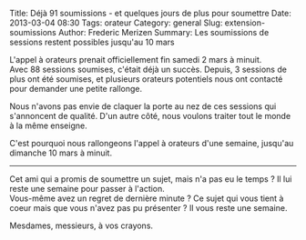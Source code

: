 Title: Déjà 91 soumissions - et quelques jours de plus pour soumettre
Date: 2013-03-04 08:30
Tags: orateur
Category: general
Slug: extension-soumissions
Author: Frederic Merizen
Summary: Les soumissions de sessions restent possibles jusqu'au 10 mars

L'appel à orateurs prenait officiellement fin samedi 2 mars à minuit.  
Avec 88 sessions soumises, c'était déjà un succès.
Depuis, 3 sessions de plus ont été soumises, et plusieurs orateurs potentiels nous ont contacté pour demander une petite rallonge.

Nous n'avons pas envie de claquer la porte au nez de ces sessions qui s'annoncent de qualité.
D'un autre côté, nous voulons traiter tout le monde à la même enseigne.

C'est pourquoi nous <span class='color'>rallongeons l'appel à orateurs</span> d'une semaine, jusqu'au <span class='color'>dimanche 10 mars à minuit</span>.

<hr/>

Cet ami qui a promis de soumettre un sujet, mais n'a pas eu le temps ? Il lui reste une semaine pour passer à l'action.  
Vous-même avez un regret de dernière minute ? Ce sujet qui vous tient à coeur mais que vous n'avez pas pu présenter ? Il vous reste une semaine.

Mesdames, messieurs, à vos crayons.

